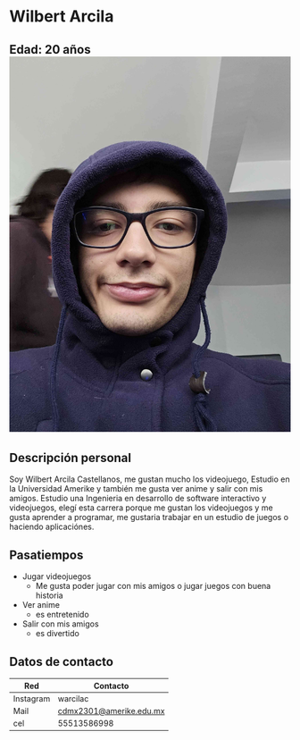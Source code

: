 # Wilbert Arcila
Edad: 20 años
![Mi cara preciosa](assets/rn_image_picker_lib_temp_b20b7ae4-12f6-4c9c-a45e-b08c69334f3d.jpg)
---
## Descripción personal
Soy Wilbert Arcila Castellanos, me gustan mucho los videojuego, Estudio en la Universidad Amerike y también me gusta ver anime y salir con mis amigos.
Estudio una Ingenieria en desarrollo de software interactivo y videojuegos, elegí esta carrera porque me gustan los videojuegos y me gusta aprender a programar, me gustaria trabajar en un estudio de juegos o haciendo aplicaciónes.

## Pasatiempos

- Jugar videojuegos
    - Me gusta poder jugar con mis amigos o jugar juegos con buena historia
- Ver anime
    - es entretenido
- Salir con mis amigos
    - es divertido

## Datos de contacto
| Red  | Contacto |
| - | - |
| Instagram | warcilac |
| Mail | cdmx2301@amerike.edu.mx |
| cel | 55513586998 |